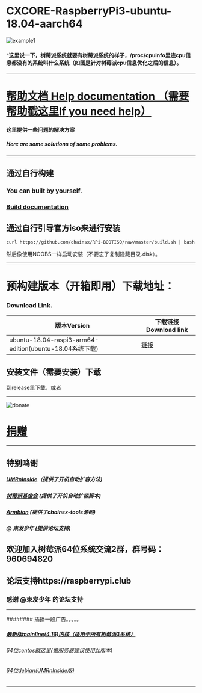 # CXCORE-RaspberryPi3-ubuntu-18.04-aarch64    

![example1](https://github.com/chainsx/ubuntu64-rpi/raw/ubuntu-18.04-arm64/imagine/Screenshot_2018-08-27-09-30-38.png)
#### ^这里说一下，树莓派系统就要有树莓派系统的样子，/proc/cpuinfo里连cpu信息都没有的系统叫什么系统（如图是针对树莓派cpu信息优化之后的信息）。

****************

# [帮助文档 Help documentation （需要帮助戳这里If you need help）](https://github.com/chainsx/ubuntu64-rpi/wiki)
#### 这里提供一些问题的解决方案
##### Here are some solutions of some problems.

***************

## 通过自行构建
### You can built by yourself.

### [Build documentation](https://github.com/chainsx/ubuntu64-rpi/wiki/Build-by-yourself)

## 通过自行引导官方iso来进行安装

`curl https://github.com/chainsx/RPi-BOOTISO/raw/master/build.sh | bash`


然后像使用NOOBS一样启动安装（不要忘了复制隐藏目录.disk）。



**********************

# 预构建版本（开箱即用）下载地址：
### Download Link.

| 版本Version | 下载链接Download link |
|--------|--------|
| ubuntu-18.04-raspi3-arm64-edition(ubuntu-18.04系统下载)  | [链接](https://github.com/chainsx/ubuntu64-rpi/blob/build/Documentation/bionic-release.md)|

## 安装文件（需要安装）下载
到release里下载，[或者](https://github.com/chainsx/ubuntu64-rpi/archive/ubuntu-18.04-arm64.zip)


***********

![donate](https://github.com/chainsx/ubuntu64-rpi/raw/ubuntu-18.04-arm64/donation/1544928605353-1.jpg)
# [捐赠](https://github.com/chainsx/ubuntu64-rpi/blob/ubuntu-18.04-arm64/donation/README.md)

**********

## 特别鸣谢
##### [UMRnInside](https://github.com/UMRnInside)（提供了开机自动扩容方法)
##### [树莓派基金会](https://www.raspberrypi.org) (提供了开机自动扩容脚本)
##### [Armbian](https://armbian.com) (提供了chainsx-tools源码)
##### @ 束发少年 (提供论坛支持)
 
## 欢迎加入树莓派64位系统交流2群，群号码：960694820
## 论坛支持https://raspberrypi.club
### 感谢 @束发少年 的论坛支持

***************
######## 插播一段广告。。。。。
##### [最新版mainline(4.16)内核（适用于所有树莓派3系统）](https://github.com/chainsx/firmware64-rpi)
###### [64位centos戳这里(做服务器建议使用此版本)](https://github.com/chainsx/centos64-rpi)
###### [64位debian(UMRnInside版)](https://github.com/UMRnInside/RPi-arm64)
***************

